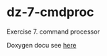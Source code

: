 # dz-7-cmdproc
Exercise 7. command processor

Doxygen docu see [here](https://sena-otus.github.io/dz-7-cmdproc/index.html)

